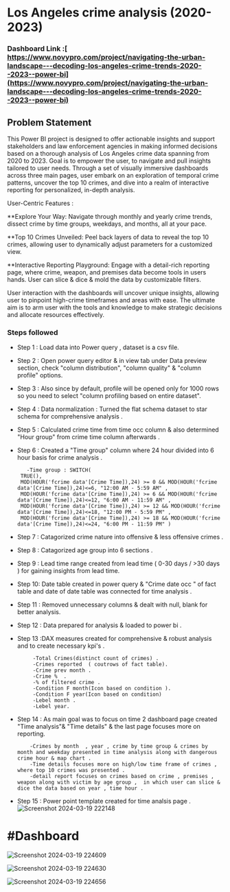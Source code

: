 



# Los Angeles crime analysis (2020-2023)

### Dashboard Link :[ https://www.novypro.com/project/navigating-the-urban-landscape---decoding-los-angeles-crime-trends-2020--2023--power-bi](https://www.novypro.com/project/navigating-the-urban-landscape---decoding-los-angeles-crime-trends-2020--2023--power-bi)

## Problem Statement

 This Power BI project is designed to offer actionable insights and support stakeholders and law enforcement agencies in making informed decisions based on a thorough analysis of Los Angeles crime data spanning from 2020 to 2023.
 Goal is to empower  the user, to navigate and pull insights tailored to user needs. Through a set of visually immersive dashboards across three main pages, user embark on an exploration of temporal crime patterns, uncover the top 10 crimes, and dive into a realm of interactive reporting for personalized, in-depth analysis.

 User-Centric Features :

**Explore Your Way: Navigate through monthly and yearly crime trends, dissect crime by time groups, weekdays, and months, all at your pace.

**Top 10 Crimes Unveiled: Peel back layers of data to reveal the top 10 crimes, allowing user to dynamically adjust parameters for a customized view.

**Interactive Reporting Playground: Engage with a detail-rich reporting page, where crime, weapon, and premises data become tools in users hands. User can slice & dice & mold the data by customizable filters.

 User interaction with the dashboards will uncover unique insights, allowing user to pinpoint high-crime timeframes and areas with ease. The ultimate aim is to arm user with the tools and knowledge to make strategic decisions and allocate resources effectively.﻿

### Steps followed 

- Step 1 : Load data into Power query , dataset is a csv file.
- Step 2 : Open power query editor & in view tab under Data preview section, check "column distribution", "column quality" & "column profile" options.
- Step 3 : Also since by default, profile will be opened only for 1000 rows so you need to select "column profiling based on entire dataset".
- Step 4 : Data normalization : Turned the flat schema dataset to star schema for comprehensive analysis .
- Step 5 : Calculated crime time from time occ column & also determined "Hour group" from crime time column afterwards  .
- Step 6 : Created a "Time group" column where 24 hour divided into 6 hour basis for crime analysis .

         -Time group : SWITCH(
       TRUE(),
       MOD(HOUR('fcrime data'[Crime Time]),24) >= 0 && MOD(HOUR('fcrime data'[Crime Time]),24)<=6, "12:00 AM - 5:59 AM" ,              
       MOD(HOUR('fcrime data'[Crime Time]),24) >= 6 && MOD(HOUR('fcrime data'[Crime Time]),24)<=12, "6:00 AM - 11:59 AM" ,              
       MOD(HOUR('fcrime data'[Crime Time]),24) >= 12 && MOD(HOUR('fcrime data'[Crime Time]),24)<=18, "12:00 PM - 5:59 PM" ,              
       MOD(HOUR('fcrime data'[Crime Time]),24) >= 18 && MOD(HOUR('fcrime data'[Crime Time]),24)<=24, "6:00 PM - 11:59 PM" ) 
        
- Step 7 : Catagorized crime nature into offensive & less offensive crimes   . 
- Step 8 : Catagorized age group into 6 sections . 
- Step 9 : Lead time range created from lead time ( 0-30 days / >30 days ) for gaining insights from lead time.
- Step 10: Date table created in power query & "Crime date occ " of fact table and date of date table was connected for time analysis . 
- Step 11 : Removed unnecessary columns & dealt with null, blank  for better analysis.
- Step 12 : Data prepared for analysis & loaded to power bi .
           
- Step 13 :DAX measures created for comprehensive & robust analysis and to create necessary kpi's .
           
           -Total Crimes(distinct count of crimes) .
           -Crimes reported  ( coutrows of fact table).
           -Crime prev month .
           -Crime %  .
           -% of filtered crime . 
           -Condition F month(Icon based on condition ).
           -Condition F year(Icon based on condition)
           -Lebel month .
           -Lebel year.
          

- Step 14 : As main goal was to focus on time 2 dashboard page created "Time analysis"& "Time details" & the last page focuses more on reporting.
          
          -Crimes by month  , year , crime by time group & crimes by month and weekday presented in time analysis along with dangerous crime hour & map chart . 
          -Time details focuses more on high/low time frame of crimes , where top 10 crimes was presented .
          -detail report focuses on crimes based on crime , premises , weapon along with victim by age group ,  in which user can slice & dice the data based on year , time hour .

- Step 15  : Power point template created for time analsis page .![Screenshot 2024-03-19 222148](https://github.com/Priash-Rahman/Los-Angeles-crime-analysis-2020-2023-/assets/155983828/b0bb77b2-9884-4db7-820a-f623fd2c59c8)



# #Dashboard
![Screenshot 2024-03-19 224609](https://github.com/Priash-Rahman/Los-Angeles-crime-analysis-2020-2023-/assets/155983828/cd59dacb-e7fd-48c2-b84b-a21d4c76e053)


![Screenshot 2024-03-19 224630](https://github.com/Priash-Rahman/Los-Angeles-crime-analysis-2020-2023-/assets/155983828/822eaa2b-ebfc-457b-8c9b-2af43b891f7c)


![Screenshot 2024-03-19 224656](https://github.com/Priash-Rahman/Los-Angeles-crime-analysis-2020-2023-/assets/155983828/1d422159-b190-4fb4-9e90-83da0f5f78c0)
